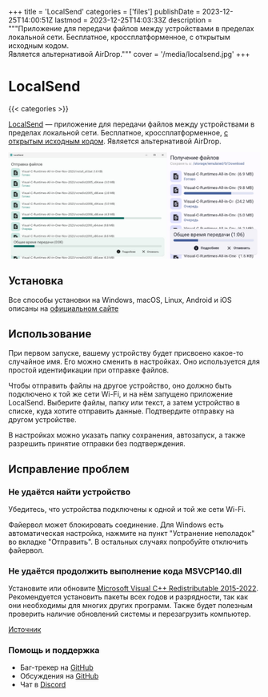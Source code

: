 +++
title = 'LocalSend'
categories = ['files']
publishDate = 2023-12-25T14:00:51Z
lastmod = 2023-12-25T14:03:33Z
description = """Приложение для передачи файлов между устройствами в пределах \
локальной сети. Бесплатное, кроссплатформенное, с открытым исходным кодом. \
Является альтернативой AirDrop."""
cover = '/media/localsend.jpg'
+++

# LocalSend
{{< categories >}}

[LocalSend](https://localsend.org) — приложение для передачи файлов между
устройствами в пределах локальной сети. Бесплатное, кроссплатформенное,
[с открытым исходным кодом](https://github.com/localsend/localsend). Является
альтернативой AirDrop.

![Отправка файлов с компьютера на телефон при помощи LocalSend](/media/localsend.jpg)

## Установка

Все способы установки на Windows, macOS, Linux, Android и iOS описаны на
[официальном сайте](https://localsend.org/#/download)

## Использование

При первом запуске, вашему устройству будет присвоено какое-то случайное имя.
Его можно сменить в настройках. Оно используется для простой идентификации при
отправке файлов.

Чтобы отправить файлы на другое устройство, оно должно быть подключено к той же
сети Wi-Fi, и на нём запущено приложение LocalSend. Выберите файлы, папку или
текст, а затем устройство в списке, куда хотите отправить данные. Подтвердите
отправку на другом устройстве.

В настройках можно указать папку сохранения, автозапуск, а также разрешить
принятие отправки без подтверждения.

## Исправление проблем

### Не удаётся найти устройство

Убедитесь, что устройства подключены к одной и той же сети Wi-Fi.

Файервол может блокировать соединение. Для Windows есть автоматическая
настройка, нажмите на пункт "Устранение неполадок" во вкладке "Отправить". В
остальных случаях попробуйте отключить файервол.

### Не удаётся продолжить выполнение кода MSVCP140.dll

Установите или обновите
[Microsoft Visual C++ Redistributable 2015-2022](https://www.techpowerup.com/download/visual-c-redistributable-runtime-package-all-in-one).
Рекомендуется установить пакеты всех годов и разрядности, так как они
необходимы для многих других программ. Также будет полезным проверить наличие
обновлений системы и перезагрузить компьютер.

[Источник](https://github.com/localsend/localsend/issues/682)

### Помощь и поддержка

- Баг-трекер на [GitHub](https://github.com/localsend/localsend/issues)
- Обсуждения на [GitHub](https://github.com/localsend/localsend/discussions)
- Чат в [Discord](https://discord.gg/GSRWmQNP87)

